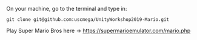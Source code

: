 On your machine, go to the terminal and type in:

```
git clone git@github.com:uscmega/UnityWorkshop2019-Mario.git
```

Play Super Mario Bros here -> https://supermarioemulator.com/mario.php
